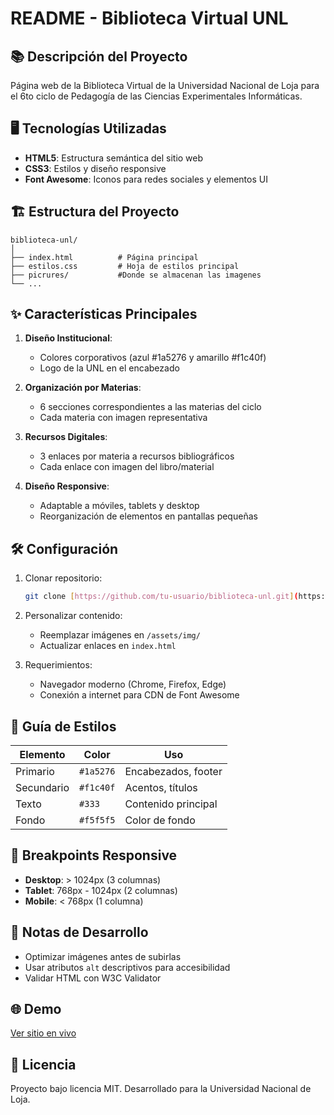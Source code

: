 # README - Biblioteca Virtual UNL

## 📚 Descripción del Proyecto
Página web de la Biblioteca Virtual de la Universidad Nacional de Loja para el 6to ciclo de Pedagogía de las Ciencias Experimentales Informáticas.

## 🖥️ Tecnologías Utilizadas
- **HTML5**: Estructura semántica del sitio web
- **CSS3**: Estilos y diseño responsive
- **Font Awesome**: Iconos para redes sociales y elementos UI

## 🏗️ Estructura del Proyecto
```
biblioteca-unl/
│
├── index.html          # Página principal
├── estilos.css         # Hoja de estilos principal
├── picrures/           #Donde se almacenan las imagenes
└── ...                 
```

## ✨ Características Principales
1. **Diseño Institucional**:
   - Colores corporativos (azul #1a5276 y amarillo #f1c40f)
   - Logo de la UNL en el encabezado

2. **Organización por Materias**:
   - 6 secciones correspondientes a las materias del ciclo
   - Cada materia con imagen representativa

3. **Recursos Digitales**:
   - 3 enlaces por materia a recursos bibliográficos
   - Cada enlace con imagen del libro/material

4. **Diseño Responsive**:
   - Adaptable a móviles, tablets y desktop
   - Reorganización de elementos en pantallas pequeñas

## 🛠️ Configuración
1. Clonar repositorio:
   ```bash
   git clone [https://github.com/tu-usuario/biblioteca-unl.git](https://github.com/JhosGs-git/JhosGs-git.github.io.git)
   ```

2. Personalizar contenido:
   - Reemplazar imágenes en `/assets/img/`
   - Actualizar enlaces en `index.html`

3. Requerimientos:
   - Navegador moderno (Chrome, Firefox, Edge)
   - Conexión a internet para CDN de Font Awesome

## 🎨 Guía de Estilos
| Elemento | Color | Uso |
|----------|-------|-----|
| Primario | `#1a5276` | Encabezados, footer |
| Secundario | `#f1c40f` | Acentos, títulos |
| Texto | `#333` | Contenido principal |
| Fondo | `#f5f5f5` | Color de fondo |

## 📱 Breakpoints Responsive
- **Desktop**: > 1024px (3 columnas)
- **Tablet**: 768px - 1024px (2 columnas)
- **Mobile**: < 768px (1 columna)

## 📌 Notas de Desarrollo
- Optimizar imágenes antes de subirlas
- Usar atributos `alt` descriptivos para accesibilidad
- Validar HTML con W3C Validator

## 🌐 Demo
[Ver sitio en vivo]([https://ejemplo.com/biblioteca-unl](https://jhosgs-git.github.io/))

## 📄 Licencia
Proyecto bajo licencia MIT. Desarrollado para la Universidad Nacional de Loja.
